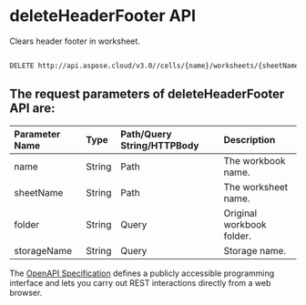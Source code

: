 # **deleteHeaderFooter API**

Clears header footer in worksheet. 

```bash

DELETE http://api.aspose.cloud/v3.0//cells/{name}/worksheets/{sheetName}/pagesetup/clearheaderfooter

```

## The request parameters of **deleteHeaderFooter** API are: 

| Parameter Name | Type | Path/Query String/HTTPBody | Description | 
| :- | :- | :- |:- | 
|name|String|Path|The workbook name.|
|sheetName|String|Path|The worksheet name.|
|folder|String|Query|Original workbook folder.|
|storageName|String|Query|Storage name.|


The [OpenAPI Specification](https://reference.aspose.cloud/cells/#/PageSetupController/DeleteHeaderFooter) defines a publicly accessible programming interface and lets you carry out REST interactions directly from a web browser.
